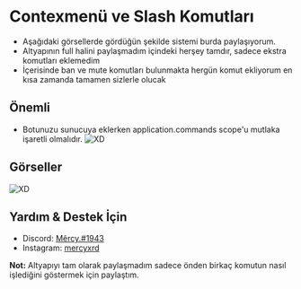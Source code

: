 # Contexmenü ve Slash Komutları
- Aşağıdaki görsellerde gördüğün şekilde sistemi burda paylaşıyorum.
- Altyapının full halini paylaşmadım içindeki herşey tamdır, sadece ekstra komutları eklemedim
- İçerisinde ban ve mute komutları bulunmakta hergün komut ekliyorum en kısa zamanda tamamen sizlerle olucak

## Önemli
- Botunuzu sunucuya eklerken application.commands scope'u mutlaka işaretli olmalıdır.
![XD](https://mercyxd.is-inside.me/4jb2357t.png)
## Görseller
![XD](https://mercyxd.is-inside.me/W5LZimCG.gif)

## Yardım & Destek İçin
- Discord: [Mêrcy.#1943](https://discord.com/users/329521933093961730)
- Instagram: [mercyxrd](https://instagram.com/mercyxrd)

<b>Not:</b> Altyapıyı tam olarak paylaşmadım sadece önden birkaç komutun nasıl işlediğini göstermek için paylaştım.
